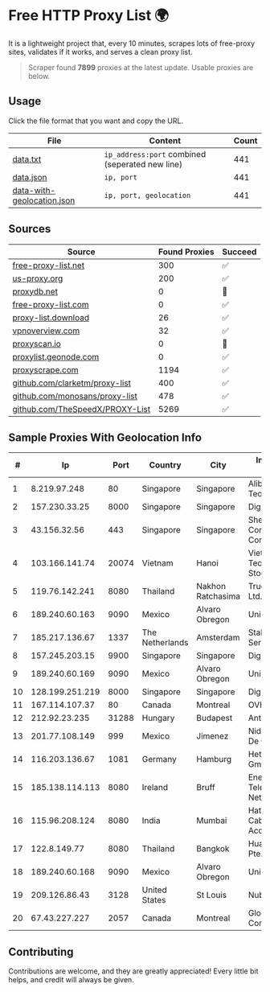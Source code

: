 
# Free HTTP Proxy List 🌍

It is a lightweight project that, every 10 minutes, scrapes lots of free-proxy sites, validates if it works, and serves a clean proxy list.


> Scraper found **7899** proxies at the latest update. Usable proxies are below.

## Usage

Click the file format that you want and copy the URL.


|File|Content|Count|
|----|-------|-----|
|[data.txt](https://raw.githubusercontent.com/themiralay/Proxy-List-World/master/data.txt)|`ip_address:port` combined (seperated new line)|441|
|[data.json](https://raw.githubusercontent.com/themiralay/Proxy-List-World/master/data.json)|`ip, port`|441|
|[data-with-geolocation.json](https://raw.githubusercontent.com/themiralay/Proxy-List-World/master/data-with-geolocation.json)|`ip, port, geolocation`|441|

## Sources

|Source|Found Proxies|Succeed|
|------|-------------|-------|
|[free-proxy-list.net](https://free-proxy-list.net)|300|✅|
|[us-proxy.org](https://www.us-proxy.org)|200|✅|
|[proxydb.net](http://proxydb.net)|0|🚫|
|[free-proxy-list.com](https://free-proxy-list.com/?page=&port=&type%5B%5D=http&type%5B%5D=https&up_time=0&search=Search)|0|✅|
|[proxy-list.download](https://www.proxy-list.download/HTTP)|26|✅|
|[vpnoverview.com](https://vpnoverview.com/privacy/anonymous-browsing/free-proxy-servers)|32|✅|
|[proxyscan.io](https://www.proxyscan.io)|0|🚫|
|[proxylist.geonode.com](https://proxylist.geonode.com/api/proxy-list?limit=300&page=1&sort_by=lastChecked&sort_type=desc&protocols=http,https)|0|✅|
|[proxyscrape.com](https://api.proxyscrape.com/v2/?request=displayproxies&protocol=http&timeout=10000&country=all&ssl=all&anonymity=all)|1194|✅|
|[github.com/clarketm/proxy-list](https://raw.githubusercontent.com/clarketm/proxy-list/master/proxy-list-raw.txt)|400|✅|
|[github.com/monosans/proxy-list](https://raw.githubusercontent.com/monosans/proxy-list/main/proxies/http.txt)|478|✅|
|[github.com/TheSpeedX/PROXY-List](https://raw.githubusercontent.com/TheSpeedX/PROXY-List/master/http.txt)|5269|✅|


## Sample Proxies With Geolocation Info

|#|Ip|Port|Country|City|Internet Service Provider|
|-|--|----|-------|----|-------------------------|
|1|8.219.97.248|80|Singapore|Singapore|Alibaba (US) Technology Co., Ltd.|
|2|157.230.33.25|8000|Singapore|Singapore|DigitalOcean, LLC|
|3|43.156.32.56|443|Singapore|Singapore|Shenzhen Tencent Computer Systems Company Limited|
|4|103.166.141.74|20074|Vietnam|Hanoi|Viet NAM Cloud Technology Joint Stock Company|
|5|119.76.142.241|8080|Thailand|Nakhon Ratchasima|True Internet Co., Ltd.|
|6|189.240.60.163|9090|Mexico|Alvaro Obregon|Uninet S.A. de C.V.|
|7|185.217.136.67|1337|The Netherlands|Amsterdam|Stallion Network Services Limited|
|8|157.245.203.15|9900|Singapore|Singapore|DigitalOcean, LLC|
|9|189.240.60.169|9090|Mexico|Alvaro Obregon|Uninet S.A. de C.V.|
|10|128.199.251.219|8000|Singapore|Singapore|DigitalOcean, LLC|
|11|167.114.107.37|80|Canada|Montreal|OVH SAS|
|12|212.92.23.235|31288|Hungary|Budapest|Antenna Hungaria|
|13|201.77.108.149|999|Mexico|Jimenez|Nidix Networks S.a. De C.V.|
|14|116.203.136.67|1081|Germany|Hamburg|Hetzner Online GmbH|
|15|185.138.114.113|8080|Ireland|Bruff|Enet Telecommunications Networks Limited|
|16|115.96.208.124|8080|India|Mumbai|Hathway IP over Cable Internet Access|
|17|122.8.149.77|8080|Thailand|Bangkok|Huawei International Pte. LTD|
|18|189.240.60.168|9090|Mexico|Alvaro Obregon|Uninet S.A. de C.V.|
|19|209.126.86.43|3128|United States|St Louis|Nubes, LLC|
|20|67.43.227.227|2057|Canada|Montreal|GloboTech Communications|



## Contributing

Contributions are welcome, and they are greatly appreciated! Every
little bit helps, and credit will always be given.

